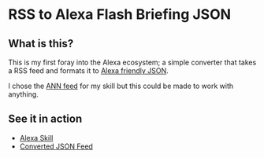 # RSS to Alexa Flash Briefing JSON

## What is this?

This is my first foray into the Alexa ecosystem; a simple converter that takes a RSS feed and formats it to [Alexa friendly JSON](https://developer.amazon.com/public/solutions/alexa/alexa-skills-kit/docs/flash-briefing-skill-api-feed-reference#feed-format-details).

I chose the [ANN feed](http://www.animenewsnetwork.com/all/rss.xml) for my skill but this could be made to work with anything.

## See it in action

- [Alexa Skill](https://www.amazon.com/dp/B06XJG3TP6/)
- [Converted JSON Feed](https://ann-alexa-flash-briefing.herokuapp.com/)